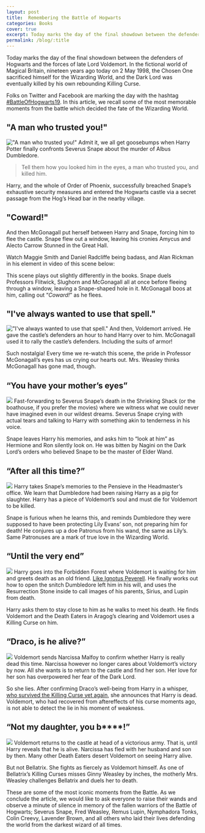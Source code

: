 ```yaml
---
layout: post
title:  Remembering the Battle of Hogwarts
categories: Books
cover: true
excerpt: Today marks the day of the final showdown between the defenders of Hogwarts and the forces of late Lord Voldemort. In the fictional world of Magical Britain, nineteen years ago today on 2 May 1998, the Chosen One sacrificed himself for the Wizarding World, and the Dark Lord was eventually killed by his own rebounding Killing Curse.
permalink: /blog/:title
---
```


Today marks the day of the final showdown between the defenders of Hogwarts and the forces of late Lord Voldemort. In the fictional world of Magical Britain, nineteen years ago today on 2 May 1998, the Chosen One sacrificed himself for the Wizarding World, and the Dark Lord was eventually killed by his own rebounding Killing Curse.

Folks on Twitter and Facebook are marking the day with the hashtag [#BattleOfHogwarts19](https://twitter.com/search?q=%23BattleOfHogwarts19&src=typd). In this article, we recall some of the most memorable moments from the battle which decided the fate of the Wizarding World.

## "A man who trusted you!"
!["A man who trusted you!"](/assets/images/blog/remembering-the-battle-of-hogwarts/1.jpg)
Admit it, we all get goosebumps when Harry Potter finally confronts Severus Snape about the murder of Albus Dumbledore.

> Tell them how you looked him in the eyes, a man who trusted you, and killed him.

Harry, and the whole of Order of Phoenix, successfully breached Snape’s exhaustive security measures and entered the Hogwarts castle via a secret passage from the Hog’s Head bar in the nearby village.

## "Coward!"
And then McGonagall put herself between Harry and Snape, forcing him to flee the castle. Snape flew out a window, leaving his cronies Amycus and Alecto Carrow Stunned in the Great Hall.

Watch Maggie Smith and Daniel Radcliffe being badass, and Alan Rickman in his element in video of this scene below:

This scene plays out slightly differently in the books. Snape duels Professors Flitwick, Slughorn and McGonagall all at once before fleeing through a window, leaving a Snape-shaped hole in it. McGonagall boos at him, calling out “_Coward!_” as he flees.

## "I've always wanted to use that spell."
!["I've always wanted to use that spell."](/assets/images/blog/remembering-the-battle-of-hogwarts/3.jpg)
And then, Voldemort arrived. He gave the castle’s defenders an hour to hand Harry over to him. McGonagall used it to rally the castle’s defenders. Including the suits of armor!

Such nostalgia! Every time we re-watch this scene, the pride in Professor McGonagall’s eyes has us crying our hearts out. Mrs. Weasley thinks McGonagall has gone mad, though.

## “You have your mother’s eyes”
![](/assets/images/blog/remembering-the-battle-of-hogwarts/4.jpg)
Fast-forwarding to Severus Snape’s death in the Shrieking Shack (or the boathouse, if you prefer the movies) where we witness what we could never have imagined even in our wildest dreams. Severus Snape crying with actual tears and talking to Harry with something akin to tenderness in his voice.

Snape leaves Harry his memories, and asks him to “look at him” as Hermione and Ron silently look on. He was bitten by Nagini on the Dark Lord’s orders who believed Snape to be the master of Elder Wand.

## “After all this time?”
![](/assets/images/blog/remembering-the-battle-of-hogwarts/5.jpg)
Harry takes Snape’s memories to the Pensieve in the Headmaster’s office. We learn that Dumbledore had been raising Harry as a pig for slaughter. Harry has a piece of Voldemort’s soul and must die for Voldemort to be killed.

Snape is furious when he learns this, and reminds Dumbledore they were supposed to have been protecting Lily Evans’ son, not preparing him for death! He conjures up a doe Patronus from his wand, the same as Lily’s. Same Patronuses are a mark of true love in the Wizarding World.

## “Until the very end”
![](/assets/images/blog/remembering-the-battle-of-hogwarts/6.jpg)
Harry goes into the Forbidden Forest where Voldemort is waiting for him and greets death as an old friend. [Like Ignotus Peverell](http://www.telegraph.co.uk/culture/harry-potter/11882434/JK-Rowling-explains-how-Harry-Potter-got-his-Invisibility-Cloak.html). He finally works out how to open the snitch Dumbledore left him in his will, and uses the Resurrection Stone inside to call images of his parents, Sirius, and Lupin from death.

Harry asks them to stay close to him as he walks to meet his death. He finds Voldemort and the Death Eaters in Aragog’s clearing and Voldemort uses a Killing Curse on him.

## “Draco, is he alive?”
![](/assets/images/blog/remembering-the-battle-of-hogwarts/7.jpg)
Voldemort sends Narcissa Malfoy to confirm whether Harry is really dead this time. Narcissa however no longer cares about Voldemort’s victory by now. All she wants is to return to the castle and find her son. Her love for her son has overpowered her fear of the Dark Lord.

So she lies. After confirming Draco’s well-being from Harry in a whisper, [who survived the Killing Curse yet again](https://www.quora.com/At-the-end-of-Deathly-Hallows-if-Harry-was-a-horcrux-how-could-he-survive-Voldemort-attacking-him-with-the-Avada-Kedavra-curse-in-the-forest), she announces that Harry is dead. Voldemort, who had recovered from aftereffects of his curse moments ago, is not able to detect the lie in his moment of weakness.

## “Not my daughter, you b****!”
![](/assets/images/blog/remembering-the-battle-of-hogwarts/8.jpg)
Voldemort returns to the castle at head of a victorious army. That is, until Harry reveals that he is alive. Narcissa has fled with her husband and son by then. Many other Death Eaters desert Voldemort on seeing Harry alive.

But not Bellatrix. She fights as fiercely as Voldemort himself. As one of Bellatrix’s Killing Curses misses Ginny Weasley by inches, the motherly Mrs. Weasley challenges Bellatrix and duels her to death.

These are some of the most iconic moments from the Battle. As we conclude the article, we would like to ask everyone to raise their wands and observe a minute of silence in memory of the fallen warriors of the Battle of Hogwarts; Severus Snape, Fred Weasley, Remus Lupin, Nymphadora Tonks, Colin Creevy, Lavender Brown, and all others who laid their lives defending the world from the darkest wizard of all times.
